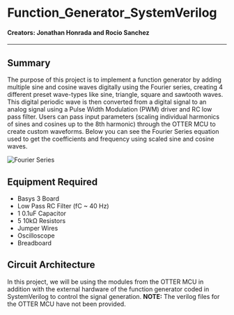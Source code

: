 # Function_Generator_SystemVerilog
#### Creators: Jonathan Honrada and Rocio Sanchez
-----
## Summary
The purpose of this project is to implement a function generator by adding multiple sine and cosine waves digitally using the Fourier series, creating 4 different preset wave-types like sine, triangle, square and sawtooth waves. This digital periodic wave is then converted from a digital signal to an analog signal using a Pulse Width Modulation (PWM) driver and RC low pass filter. Users can pass input parameters (scaling individual harmonics of sines and cosines up to the 8th harmonic) through the OTTER MCU to create custom waveforms. Below you can see the Fourier Series equation used to get the coefficients and frequency using scaled sine and cosine waves.

![Fourier Series](https://i.imgur.com/vigmnXx.png)

## Equipment Required
- Basys 3 Board
- Low Pass RC Filter (fC ~ 40 Hz)
- 1 0.1uF Capacitor
- 5 10kΩ Resistors
- Jumper Wires
- Oscilloscope
- Breadboard 

## Circuit Architecture
In this project, we will be using the modules from the OTTER MCU in addition with the external hardware of the function generator coded in SystemVerilog to control the signal generation. **NOTE:** The verilog files for the OTTER MCU have not been provided.
